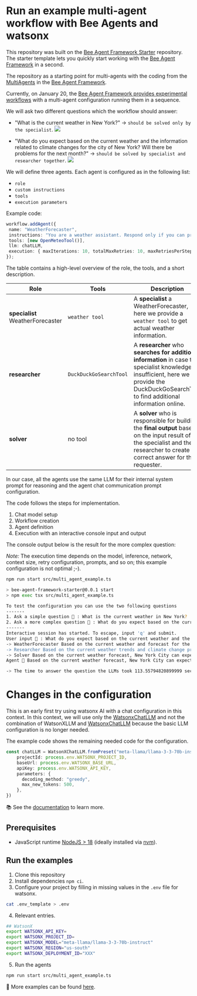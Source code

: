 # Run an example multi-agent workflow with Bee Agents and watsonx

This repository was built on the [Bee Agent Framework Starter]() repository. The starter template lets you quickly start working with the [Bee Agent Framework](https://github.com/i-am-bee/bee-agent-framework) in a second. 

The repository as a starting point for multi-agents with the coding from the [MultiAgents](https://github.com/i-am-bee/bee-agent-framework/blob/main/examples/workflows/multiAgents.ts) in the [Bee Agent Framework](https://github.com/i-am-bee/bee-agent-framework). 

Currently, on January 20, the [Bee Agent Framework provides experimental workflows](https://i-am-bee.github.io/bee-agent-framework/#/workflows) with a multi-agent configuration running them in a sequence.

We will ask two different questions which the workflow should answer:

* "What is the current weather in New York?" -> `should be solved only by the specialist`.
![](images/bee-multiagent-01.gif)

* "What do you expect based on the current weather and the information related to climate changes for the city of New York? Will there be problems for the next month?" -> `should be solved by specialist and researcher together`.
![](images/bee-multiagent-02.gif)

We will define three agents. Each agent is configured as in the following list:

* `role`
* `custom instructions`
* `tools`
* `execution parameters`

Example code:

```typescript
workflow.addAgent({
 name: "WeatherForecaster",
 instructions: "You are a weather assistant. Respond only if you can provide a useful answer.",
 tools: [new OpenMeteoTool()],
 llm: chatLLM,
 execution: { maxIterations: 10, totalMaxRetries: 10, maxRetriesPerStep: 5 },
});
```

The table contains a high-level overview of the role, the tools, and a short description.

| Role | Tools | Description |
| --- | --- | --- |
|  **specialist** WeatherForecaster | `weather tool` |  A **specialist** a WeatherForecaster, here we provide a `weather tool` to get actual weather information. |
| **researcher** | `DuckDuckGoSearchTool` | A **researcher** who **searches for additional information** in case the specialist knowledge is insufficient, here we provide the DuckDuckGoSearchTool to find additional information online. |
| **solver** | no tool | A **solver** who is responsible for building the **final output** based on the input result of the specialist and the researcher to create the correct answer for the requester. |

In our case, all the agents use the same LLM for their internal system prompt for reasoning and the agent chat communication prompt configuration.

The code follows the steps for implementation.

1. Chat model setup
2. Workflow creation
3. Agent definition
4. Execution with an interactive console input and output

The console output below is the result for the more complex question:

_Note:_ The execution time depends on the model, inference, network, context size, retry configuration, prompts, and so on; this example configuration is not optimal ;-). 

```sh
npm run start src/multi_agent_example.ts

> bee-agent-framework-starter@0.0.1 start
> npm exec tsx src/multi_agent_example.ts

To test the configuration you can use the two following questions
-------
1. Ask a simple question 👤 : What is the current weather in New York?
2. Ask a more complex question 👤 : What do you expect based on the current weather and the information related to climate changes for the city of New York? Will there be problems for the next month?
-------
Interactive session has started. To escape, input 'q' and submit.
User input 👤 : What do you expect based on the current weather and the information related to climate changes for the city of New York? Will there be problems for the next month?
-> WeatherForecaster Based on the current weather and forecast for the next two weeks, New York is expected to experience cold temperatures, with highs ranging from -7.2°C to 15.8°C and lows ranging from -14°C to 7.1°C. There will be some rain, with the most significant amount expected on February 4th and 5th, with 7.7mm and 3mm of rain, respectively. However, please note that this forecast only goes until February 5th, and it's recommended to check for updates for the rest of the month. Additionally, climate change is expected to impact weather patterns, but its effects on the specific weather in New York for the next month are uncertain and would require more detailed climate models to predict.
-> Researcher Based on the current weather trends and climate change predictions, New York City is expected to experience cold temperatures, with potential snowfall, in February 2025. However, the exact weather forecast for the next month is not clear. It's recommended to check for updates for the most accurate and up-to-date information. Additionally, climate change is expected to impact weather patterns, but its effects on the specific weather in New York City for the next month are uncertain and would require more detailed climate models to predict.
-> Solver Based on the current weather forecast, New York City can expect cold temperatures, with highs ranging from -7.2°C to 15.8°C and lows ranging from -14°C to 7.1°C, and some rain, with the most significant amount expected on February 4th and 5th, for the next two weeks. However, the forecast for the rest of the month is uncertain, and it's recommended to check for updates. Climate change is expected to impact weather patterns, but its effects on the specific weather in New York City for the next month are uncertain and would require more detailed climate models to predict. It's always a good idea to check for updates and stay informed about the latest weather forecast and climate change predictions.
Agent 🤖 Based on the current weather forecast, New York City can expect cold temperatures, with highs ranging from -7.2°C to 15.8°C and lows ranging from -14°C to 7.1°C, and some rain, with the most significant amount expected on February 4th and 5th, for the next two weeks. However, the forecast for the rest of the month is uncertain, and it's recommended to check for updates. Climate change is expected to impact weather patterns, but its effects on the specific weather in New York City for the next month are uncertain and would require more detailed climate models to predict. It's always a good idea to check for updates and stay informed about the latest weather forecast and climate change predictions.

-> The time to answer the question the LLMs took 113.55794820899999 seconds.
```

# Changes in the configuration

This is an early first try using watsonx AI with a chat configuration in this context. In this context, we will use only the [WatsonxChatLLM](https://i-am-bee.github.io/bee-agent-framework/#/llms) and not the combination of WatsonXLLM and [WatsonxChatLLM](https://i-am-bee.github.io/bee-agent-framework/#/llms) because the basic LLM configuration is no longer needed.

The example code shows the remaining needed code for the configuration.

```typescript
const chatLLM = WatsonXChatLLM.fromPreset("meta-llama/llama-3-3-70b-instruct", {
    projectId: process.env.WATSONX_PROJECT_ID,
    baseUrl: process.env.WATSONX_BASE_URL,
    apiKey: process.env.WATSONX_API_KEY,
    parameters: {
      decoding_method: "greedy",
      max_new_tokens: 500,
    },
})
```

📚 See the [documentation](https://i-am-bee.github.io/bee-agent-framework/) to learn more.

## Prerequisites

- JavaScript runtime [NodeJS > 18](https://nodejs.org/) (ideally installed via [nvm](https://github.com/nvm-sh/nvm)).

## Run the examples

1. Clone this repository
2. Install dependencies `npm ci`.
3. Configure your project by filling in missing values in the `.env` file for watsonx.

```sh
cat .env_template > .env
```

4. Relevant entries.

```sh
## WatsonX
export WATSONX_API_KEY=
export WATSONX_PROJECT_ID=
export WATSONX_MODEL="meta-llama/llama-3-3-70b-instruct"
export WATSONX_REGION="us-south"
export WATSONX_DEPLOYMENT_ID="XXX"
```

5. Run the agents

```sh
npm run start src/multi_agent_example.ts
```

🧪 More examples can be found [here](https://github.com/i-am-bee/bee-agent-framework/blob/main/examples).